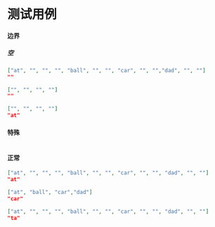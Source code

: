 # 测试用例

#### 边界

##### 空

```json
["at", "", "", "", "ball", "", "", "car", "", "","dad", "", ""]
""
```

```json
["", "", "", ""]
""
```

```json
["", "", "", ""]
"at"
```

#### 特殊

```json

```

#### 正常

```json
["at", "", "", "", "ball", "", "", "car", "", "", "dad", "", ""]
"at"
```

```json
["at", "ball", "car","dad"]
"car"
```

```json
["at", "", "", "", "ball", "", "", "car", "", "", "dad", "", ""]
"ta"
```

